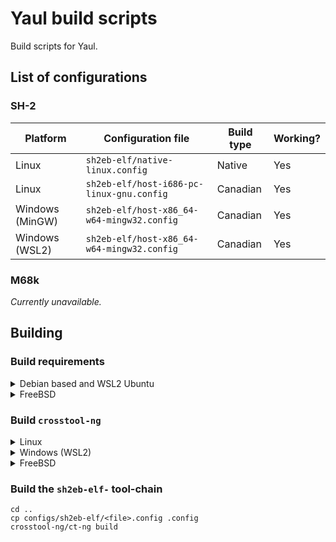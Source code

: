 Yaul build scripts
===

Build scripts for Yaul.

## List of configurations

### SH-2

| Platform         | Configuration file                            | Build type | Working? |
|------------------|-----------------------------------------------|------------|----------|
| Linux            | `sh2eb-elf/native-linux.config`               | Native     | Yes      |
| Linux            | `sh2eb-elf/host-i686-pc-linux-gnu.config`     | Canadian   | Yes      |
| Windows (MinGW)  | `sh2eb-elf/host-x86_64-w64-mingw32.config`    | Canadian   | Yes      |
| Windows (WSL2)   | `sh2eb-elf/host-x86_64-w64-mingw32.config`    | Canadian   | Yes      |

### M68k

_Currently unavailable._

## Building

### Build requirements

<details>
  <summary>Debian based and WSL2 Ubuntu</summary>

```
apt install \
  texinfo \
  help2man \
  curl \
  lzip \
  meson \
  ninja-build \
  gawk \
  libtool-bin \
  ncurses-dev \
  flex \
  bison
```

</details>

<details>
  <summary>FreeBSD</summary>

```
pkg install \
  autotools \
  gsed \
  texinfo \
  help2man \
  gawk \
  lzma \
  wget \
  bison \
  coreutils \
  gmake \
  unix2dos
```

</details>

### Build `crosstool-ng`

<details>
  <summary>Linux</summary>

```
git submodule init
git submodule update

cd crosstool-ng
./bootstrap
./configure --enable-local
make
```

</details>

<details>
  <summary>Windows (WSL2)</summary>

```
git submodule init
git submodule update

cd crosstool-ng
./bootstrap
./configure --enable-local
make
sudo bash -c "echo 0 > /proc/sys/fs/binfmt_misc/status"
```

</details>

<details>
  <summary>FreeBSD</summary>

```
git submodule init
git submodule update

cd crosstool-ng
./bootstrap

MAKE=/usr/local/bin/gmake \
INSTALL=/usr/local/bin/ginstall \
SED=/usr/local/bin/gsed \
PATCH=/usr/local/bin/gpatch \
./configure --enable-local

gmake
```

</details>

### Build the `sh2eb-elf-` tool-chain

```
cd ..
cp configs/sh2eb-elf/<file>.config .config
crosstool-ng/ct-ng build
```
